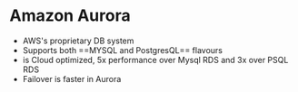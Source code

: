 # Amazon Aurora

- AWS's proprietary DB system
- Supports both ==MYSQL and PostgresQL== flavours
- is Cloud optimized, 5x performance over Mysql RDS and 3x over PSQL RDS
- Failover is faster in Aurora





